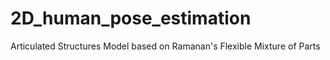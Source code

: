 # 2D_human_pose_estimation
Articulated Structures Model based on Ramanan's Flexible Mixture of Parts
